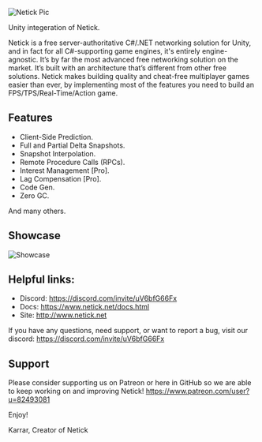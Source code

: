 ![Netick Pic](https://i.ibb.co/QbCLKD3/Netick-Github.png)

Unity integeration of Netick.

Netick is a free server-authoritative C#/.NET networking solution for Unity, and in fact for all C#-supporting game engines, it's entirely engine-agnostic. It’s by far the most advanced free networking solution on the market. It’s built with an architecture that’s different from other free solutions. Netick makes building quality and cheat-free multiplayer games easier than ever, by implementing most of the features you need to build an FPS/TPS/Real-Time/Action game.


## Features
  * Client-Side Prediction.
  * Full and Partial Delta Snapshots.
  * Snapshot Interpolation.
  * Remote Procedure Calls (RPCs).
  * Interest Management [Pro].
  * Lag Compensation [Pro].
  * Code Gen.
  * Zero GC.

And many others.

## Showcase
![Showcase](https://i.ibb.co/M9sDrhn/netick-games.png)


## Helpful links:
  * Discord: https://discord.com/invite/uV6bfG66Fx
  * Docs: https://www.netick.net/docs.html
  * Site: http://www.netick.net

If you have any questions, need support, or want to report a bug, visit our discord: 
https://discord.com/invite/uV6bfG66Fx
 
## Support
Please consider supporting us on Patreon or here in GitHub so we are able to keep working on and improving Netick!
https://www.patreon.com/user?u=82493081

Enjoy!

Karrar,
Creator of Netick